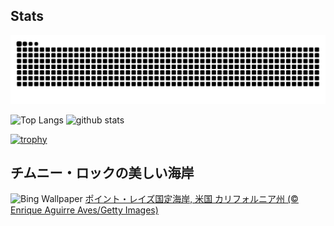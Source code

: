 ## Stats
<picture>
  <source media="(prefers-color-scheme: dark)" srcset="https://raw.githubusercontent.com/ba230t/ba230t/output/github-contribution-grid-snake-dark.svg">
  <source media="(prefers-color-scheme: light)" srcset="https://raw.githubusercontent.com/ba230t/ba230t/output/github-contribution-grid-snake.svg">
  <img alt="github contribution grid snake animation" src="https://raw.githubusercontent.com/ba230t/ba230t/output/github-contribution-grid-snake.svg">
</picture>

<p align="left">
  <img alt="Top Langs" height="150px" src="https://github-readme-stats.vercel.app/api/top-langs/?username=ba230t&layout=compact&theme=transparent" />
  <img alt="github stats" height="150px" src="https://github-readme-stats.vercel.app/api?username=ba230t&theme=transparent" />
</p>

[![trophy](https://github-profile-trophy.vercel.app/?username=ba230t&theme=transparent&column=7)](https://github.com/ryo-ma/github-profile-trophy)


<!-- Bing Wallpaper Start -->
## チムニー・ロックの美しい海岸
![Bing Wallpaper](https://www.bing.com/th?id=OHR.PointReyesSeashore_JA-JP7685899201_1920x1080.jpg&rf=LaDigue_1920x1080.jpg&pid=hp)
[ポイント・レイズ国定海岸, 米国 カリフォルニア州 (© Enrique Aguirre Aves/Getty Images)](https://www.bing.com/search?q=%E3%83%9D%E3%82%A4%E3%83%B3%E3%83%88%E3%83%BB%E3%83%AC%E3%82%A4%E3%82%BA%E5%9B%BD%E5%AE%9A%E6%B5%B7%E5%B2%B8&form=hpcapt&filters=HpDate%3a%2220250912_1500%22)
<!-- Bing Wallpaper End -->
